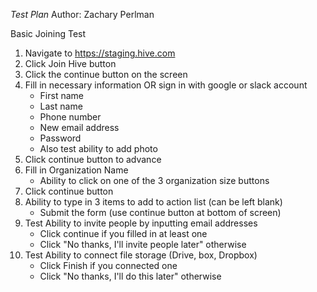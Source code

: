 *Test Plan*
Author: Zachary Perlman


Basic Joining Test

1.	Navigate to https://staging.hive.com  
2.	Click Join Hive button
3.	Click the continue button on the screen
4.	Fill in necessary information OR sign in with google or slack account
    -	First name
    -	Last name
    -	Phone number
    -	New email address
    -	Password
    -   Also test ability to add photo
5.	Click continue button to advance
6.	Fill in Organization Name
    - Ability to click on one of the 3 organization size buttons
7.	Click continue button
8.	Ability to type in 3 items to add to action list (can be left blank)
    - Submit the form (use continue button at bottom of screen)
9.	Test Ability to invite people by inputting email addresses
    - Click continue if you filled in at least one
    - Click "No thanks, I'll invite people later" otherwise
10.	Test Ability to connect file storage (Drive, box, Dropbox)
    - Click Finish if you connected one
    - Click "No thanks, I'll do this later" otherwise
